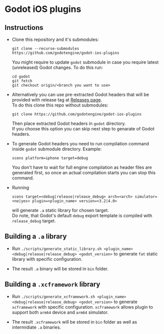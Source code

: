 # Godot iOS plugins


## Instructions

* Clone this repository and it's submodules:
  ```
  git clone --recurse-submodules https://github.com/godotengine/godot-ios-plugins
  ```
  You might require to update `godot` submodule in case you require latest (unreleased) Godot changes. To do this run:
  ```
  cd godot
  git fetch
  git checkout origin/<branch you want to use>
  ```

* Alternatively you can use pre-extracted Godot headers that will be provided with release tag at [Releases page](https://github.com/godotengine/godot-ios-plugins/releases).  
  To do this clone this repo without submodules:
  ```
  git clone https://github.com/godotengine/godot-ios-plugins
  ```
  Then place extracted Godot headers in `godot` directory.  
  If you choose this option you can skip next step to genarate of Godot headers.

* To generate Godot headers you need to run compilation command inside `godot` submodule directory. 
  Example:
  ```
  scons platform=iphone target=debug
  ```
  You don't have to wait for full engine compilation as header files are generated first, so once an actual compilation starts you can stop this command.

* Running
  ```
  scons target=<debug|release|release_debug> arch=<arch> simulator=<no|yes> plugin=<plugin_name> version=<3.2|4.0>
  ```
  will generate `.a` static library for chosen target.  
  Do note, that Godot's default `debug` export template is compiled with `release_debug` target.

## Building a `.a` library

* Run `./scripts/generate_static_library.sh <plugin_name> <debug|release|release_debug> <godot_version>` to generate `fat` static library with specific configuration.

* The result `.a` binary will be stored in `bin` folder.

## Building a `.xcframework` library

* Run `./scripts/generate_xcframework.sh <plugin_name> <debug|release|release_debug> <godot_version>`  to generate `xcframework` with specific configuration. `xcframework` allows plugin to support both `arm64` device and `arm64` simulator.

* The result `.xcframework` will be stored in `bin` folder as well as intermidiate `.a` binaries.